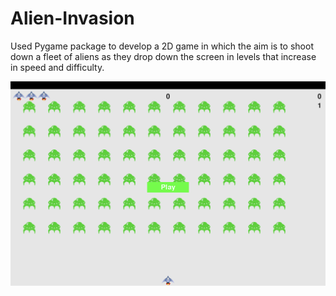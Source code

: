 # Alien-Invasion
Used Pygame package to develop a 2D game in which the aim is to shoot down a 
fleet of aliens as they drop down the screen in levels that increase in speed 
and difficulty. 

![Alien Invasion](./images/shot.png)
